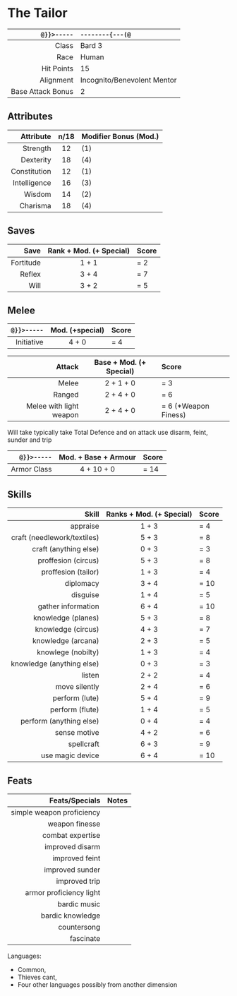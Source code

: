 # The Tailor

`@}}>-----` | `--------{---(@`
---: | :--- 
Class | Bard 3 
Race | Human
Hit Points | 15
Alignment | Incognito/Benevolent Mentor
Base Attack Bonus | 2

## Attributes
Attribute | n/18 | Modifier Bonus (Mod.)
---: | :---: | :---
Strength | 12 | (1)
Dexterity | 18 | (4)
Constitution | 12 | (1)
Intelligence | 16 | (3)
Wisdom | 14 | (2)
Charisma | 18 | (4)

## Saves
| Save | Rank + Mod. (+ Special) | Score |
| ---: | :---: | :--- |
Fortitude | 1 + 1 | = 2
Reflex | 3 + 4 | = 7
Will | 3 + 2 | = 5

## Melee
| `@}}>-----` | Mod. (+special) | Score |
| ---: | :---: | :--- |
| Initiative | 4 + 0 | = 4 |

| Attack | Base + Mod. (+ Special) | Score |
| ---: | :---: | :--- |
| Melee | 2 + 1 + 0 | = 3 |
| Ranged | 2 + 4 + 0 | = 6 |
| Melee with light weapon | 2 + 4 + 0 | = 6 (*Weapon Finess) |

Will take typically take Total Defence and on attack use disarm, feint, sunder and trip

 `@}}>-----` | Mod. + Base + Armour | Score
  ---: | :---: | :---
Armor Class | 4 + 10 + 0 | = 14

## Skills
Skill | Ranks + Mod. (+ Special) | Score
---: | :---: | :---
appraise | 1 + 3 | = 4
craft (needlework/textiles) | 5 + 3 | = 8
craft (anything else) | 0 + 3 | = 3
proffesion (circus) | 5 + 3 | = 8
proffesion (tailor) | 1 + 3 | = 4
diplomacy | 3 + 4 | = 10
disguise | 1 + 4 | = 5
gather information | 6 + 4 | = 10
knowledge (planes) | 5 + 3 | = 8
knowledge (circus) | 4 + 3 | = 7
knowledge (arcana) | 2 + 3 | = 5
knowlege (nobilty) | 1 + 3 | = 4
knowledge (anything else) | 0 + 3 | = 3
listen | 2 + 2 | = 4
move silently | 2 + 4 | = 6
perform (lute) | 5 + 4 | = 9
perform (flute) | 1 + 4 | = 5
perform (anything else) | 0 + 4 | = 4
sense motive | 4 + 2 | = 6
spellcraft | 6 + 3 | = 9
use magic device | 6 + 4 | = 10


## Feats
Feats/Specials | Notes
---: | :---
simple weapon proficiency |
weapon finesse | 
combat expertise |
improved disarm |
improved feint |
improved sunder |
improved trip |
armor proficiency light |
bardic music |
bardic knowledge |
countersong | 
fascinate |

Languages:
- Common, 
- Thieves cant,
- Four other languages possibly from another dimension
